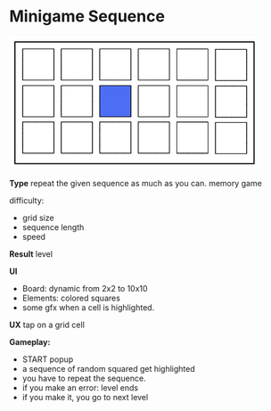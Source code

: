# Minigame Sequence

![](img/minigame_sequence.excalidraw2.png)

**Type**
repeat the given sequence as much as you can.
memory game

difficulty: 
- grid size
- sequence length
- speed

**Result**
level

**UI**
- Board: dynamic from 2x2 to 10x10
- Elements: colored squares
- some gfx when a cell is highlighted.

**UX**
tap on a grid cell

**Gameplay:**
- START popup
- a sequence of random squared get highlighted
- you have to repeat the sequence.
- if you make an error: level ends
- if you make it, you go to next level


